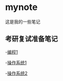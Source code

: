 # mynote

这是我的一些笔记

## 考研复试准备笔记

-[编程1](./fushi/编程1.md)

-[操作系统1](./fushi/操作系统1.md)

-[操作系统2](./fushi/操作系统2.md)